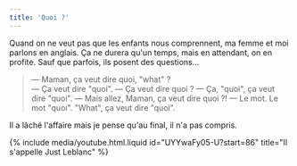 ```yaml
---
title: 'Quoi ?'
---
```


Quand on ne veut pas que les enfants nous comprennent, ma femme et moi parlons en anglais. Ça ne durera qu'un temps, mais en attendant, on en profite. Sauf que parfois, ils posent des questions…

<!-- more -->

> — Maman, ça veut dire quoi, "what" ?  
> — Ça veut dire "quoi".
> — Ça veut dire quoi ?
> — Ça, "quoi", ça veut dire "quoi".
> — Mais allez, Maman, ça veut dire quoi ?!
> — Le mot. Le mot "quoi". "What", ça veut dire "quoi".

Il a lâché l'affaire mais je pense qu'au final, il n'a pas compris.

{% include media/youtube.html.liquid id="UYYwaFy05-U?start=86" title="Il s'appelle Just Leblanc" %}
